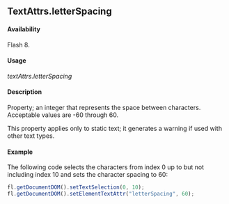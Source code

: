 ## TextAttrs.letterSpacing

#### Availability

Flash 8.

#### Usage

*textAttrs.letterSpacing*

#### Description

Property; an integer that represents the space between characters. Acceptable values are -60 through 60.

This property applies only to static text; it generates a warning if used with other text types.

#### Example

The following code selects the characters from index 0 up to but not including index 10 and sets the character spacing to 60:

```javascript
fl.getDocumentDOM().setTextSelection(0, 10);
fl.getDocumentDOM().setElementTextAttr("letterSpacing", 60);
```
